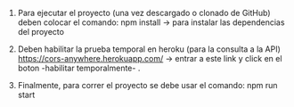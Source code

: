 1. Para ejecutar el proyecto (una vez descargado o clonado de GitHub) deben colocar el comando:
    npm install -> para instalar las dependencias del proyecto

2. Deben habilitar la prueba temporal en heroku (para la consulta a la API)
    https://cors-anywhere.herokuapp.com/ -> entrar a este link y click en el boton -habilitar temporalmente- .

3. Finalmente, para correr el proyecto se debe usar el comando:
    npm run start
